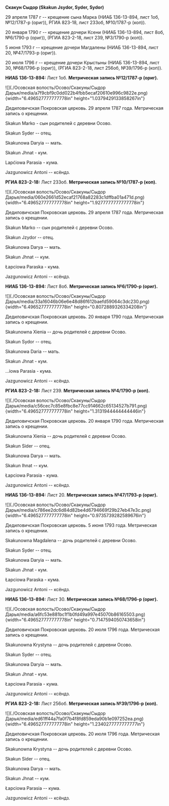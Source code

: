 **Скакун Сыдор (Skakun Jsydor, Syder, Sydor)**

29 апреля 1787 г -- крещение сына Марка (НИАБ 136-13-894, лист 1об,
№12/1787-р (ориг)), РГИА 823-18, лист 233об, №10/1787-р (коп)).

20 января 1790 г -- крещение дочери Ксени (НИАБ 136-13-894, лист 8об,
№6/1790-р (ориг)), (РГИА 823-2-18, лист 239, №3/1790-р (коп)).

5 июня 1793 г -- крещение дочери Магдалены (НИАБ 136-13-894, лист 20,
№47/1793-р (ориг)).

20 июля 1796 г -- крещение дочери Крыстыны (НИАБ 136-13-894, лист 30,
№68/1796-р (ориг)), (РГИА 823-2-18, лист 256об, №39/1796-р (коп)).

**НИАБ 136-13-894:** Лист 1об. **Метрическая запись №12/1787-р (ориг).**

![](./Осовская волость/Осово/Скакуны/Сыдор Дарья/media/a7f9cbf9c0dd022b4fbb5ecaf20610e996c9822e.png){width="6.496527777777778in"
height="1.0379429133858267in"}

Дедиловичская Покровская церковь. 29 апреля 1787 года. Метрическая
запись о крещении.

Skakun Marko - сын родителей с деревни Осово.

Skakun Syder -- отец.

Skakunowa Daryia -- мать.

Skakun Jhnat - кум.

Lapćiowa Parasia - кума.

Jazgunowicz Antoni -- ксёндз.

**РГИА 823-2-18:** Лист 233об. **Метрическая запись №10/1787-р (коп).**

![](./Осовская волость/Осово/Скакуны/Сыдор Дарья/media/060e2661d52ecaf21768a82283c1dffba01a471d.png){width="6.496527777777778in"
height="1.9277777777777778in"}

Дедиловичская Покровская церковь. 29 апреля 1787 года. Метрическая
запись о крещении.

Skakun Markо -- сын родителей с деревни Осово.

Skakun Jzydor -- отец.

Skakunowa Darya -- мать.

Skakun Jhnat -- кум.

Łapciowa Paraska - кума.

Jazgunowicz Antoni -- ксёндз.

**НИАБ 136-13-894:** Лист 8об. **Метрическая запись №6/1790-р (ориг).**

![](./Осовская волость/Осово/Скакуны/Сыдор Дарья/media/33a16046b06e6e48d86f612baefd59064c3dc230.png){width="6.496527777777778in"
height="0.8072889326334208in"}

Дедиловичская Покровская церковь. 20 января 1790 года. Метрическая
запись о крещении.

Skakunowna Xienia -- дочь родителей с деревни Осово.

Skakun Sydor -- отец.

Skakunowa Daria -- мать.

Skakun Jhnat - кум.

\...iowa Parasia - кума.

Jazgunowicz Antoni -- ксёндз.

**РГИА 823-2-18:** Лист 239. **Метрическая запись №4/1790-р (коп).**

![](./Осовская волость/Осово/Скакуны/Сыдор Дарья/media/c56cec7c85e8fbc8e77cc914662c65134527b791.png){width="6.496527777777778in"
height="1.3131944444444446in"}

Дедиловичская Покровская церковь. 20 января 1790 года. Метрическая
запись о крещении.

Skakunowna Xienia -- дочь родителей с деревни Осово.

Skakun Sider -- отец.

Skakunowa Darya -- мать.

Skakun Ihnat -- кум.

Łapciowa Parasia - кума.

Jazgunowicz Antoni -- ксёндз.

**НИАБ 136-13-894:** Лист 20. **Метрическая запись №47/1793-р (ориг).**

![](./Осовская волость/Осово/Скакуны/Сыдор Дарья/media/c786ee2dc6d84d82be4d6794669f29b27eb47e3c.png){width="6.496527777777778in"
height="0.9735739282589676in"}

Дедиловичская Покровская церковь. 5 июня 1793 года. Метрическая запись о
крещении.

Skakunowna Magdalena -- дочь родителей с деревни Осовo.

Skakun Syder -- отец.

Skakunowa Daryia -- мать.

Skakun Jhnat - кум.

Łapciowa Paraska - кума.

Jazgunowicz Antoni -- ксёндз.

**НИАБ 136-13-894:** Лист 30. **Метрическая запись №68/1796-р (ориг).**

![](./Осовская волость/Осово/Скакуны/Сыдор Дарья/media/a6fc53e881bc1f1b0fd49a997e45070b86165503.png){width="6.496527777777778in"
height="0.7147594050743658in"}

Дедиловичская Покровская церковь. 20 июля 1796 года. Метрическая запись
о крещении.

Skakunowna Krystyna -- дочь родителей с деревни Осовo.

Skakun Syder -- отец.

Skakunowa Daryia -- мать.

Skakun Jhnat - кум.

Łapciowa Parasia - кума.

Jazgunowicz Antoni -- ксёндз.

**РГИА 823-2-18:** Лист 256об. **Метрическая запись №39/1796-р (коп).**

![](./Осовская волость/Осово/Скакуны/Сыдор Дарья/media/ed61ff44a7fa0f7b4f8fd859eda90b1e097252ea.png){width="6.496527777777778in"
height="1.2340277777777777in"}

Дедиловичская Покровская церковь. 20 июля 1796 года. Метрическая запись
о крещении.

Skakunowna Krystyna -- дочь родителей с деревни Осово.

Skakun Sider -- отец.

Skakunowa Darya -- мать.

Skakun Jhnat -- кум.

Łapciowa Parasia -- кума.

Jazgunowicz Antoni -- ксёндз.
